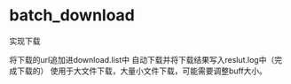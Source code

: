 # batch_download

实现下载

将下载的url追加进download.list中
自动下载并将下载结果写入reslut.log中（完成下载的）
使用于大文件下载，大量小文件下载，可能需要调整buff大小。
